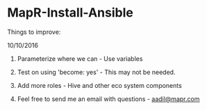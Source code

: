 # MapR-Install-Ansible
Things to improve:

10/10/2016

1) Parameterize where we can - Use variables

2) Test on using 'become: yes' - This may not be needed.

3) Add more roles - Hive and other eco system components

4) Feel free to send me an email with questions - aadil@mapr.com
